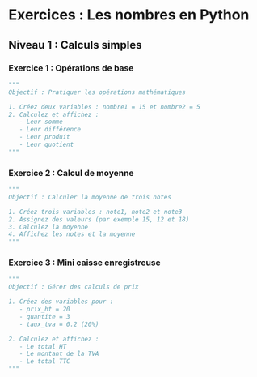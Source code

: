 # Exercices : Les nombres en Python

## Niveau 1 : Calculs simples

### Exercice 1 : Opérations de base

```python
"""
Objectif : Pratiquer les opérations mathématiques

1. Créez deux variables : nombre1 = 15 et nombre2 = 5
2. Calculez et affichez :
   - Leur somme
   - Leur différence
   - Leur produit
   - Leur quotient
"""
```

### Exercice 2 : Calcul de moyenne

```python
"""
Objectif : Calculer la moyenne de trois notes

1. Créez trois variables : note1, note2 et note3
2. Assignez des valeurs (par exemple 15, 12 et 18)
3. Calculez la moyenne
4. Affichez les notes et la moyenne
"""
```

### Exercice 3 : Mini caisse enregistreuse

```python
"""
Objectif : Gérer des calculs de prix

1. Créez des variables pour :
   - prix_ht = 20
   - quantite = 3
   - taux_tva = 0.2 (20%)

2. Calculez et affichez :
   - Le total HT
   - Le montant de la TVA
   - Le total TTC
"""
```
